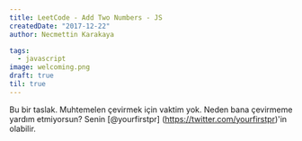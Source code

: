 ```yaml
---
title: LeetCode - Add Two Numbers - JS
createdDate: "2017-12-22"
author: Necmettin Karakaya

tags:
  - javascript
image: welcoming.png
draft: true
til: true
---
```


Bu bir taslak. Muhtemelen çevirmek için vaktim yok.
Neden bana çevirmeme yardım etmiyorsun? Senin [@yourfirstpr] (https://twitter.com/yourfirstpr)'in olabilir.
